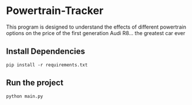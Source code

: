 # Powertrain-Tracker
This program is designed to understand the effects  of different powertrain options on the  price of the first generation Audi R8...  the    greatest     car      ever


## Install Dependencies
```
pip install -r requirements.txt
```

## Run the project 
```
python main.py
```

